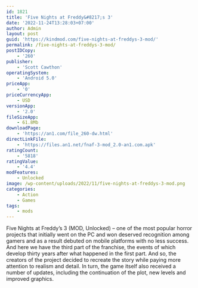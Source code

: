 ```yaml
---
id: 1821
title: 'Five Nights at Freddy&#8217;s 3'
date: '2022-11-24T13:28:03+07:00'
author: Admin
layout: post
guid: 'https://kindmod.com/five-nights-at-freddys-3-mod/'
permalink: /five-nights-at-freddys-3-mod/
postIDCopy:
    - '260'
publisher:
    - 'Scott Cawthon'
operatingSystem:
    - 'Android 5.0'
priceApp:
    - '0'
priceCurrencyApp:
    - USD
versionApp:
    - '2.0'
fileSizeApp:
    - 61.8Mb
downloadPage:
    - 'https://an1.com/file_260-dw.html'
directLinkFile:
    - 'https://files.an1.net/fnaf-3-mod_2.0-an1.com.apk'
ratingCount:
    - '5818'
ratingValue:
    - '4.4'
modFeatures:
    - Unlocked
image: /wp-content/uploads/2022/11/five-nights-at-freddys-3-mod.png
categories:
    - Action
    - Games
tags:
    - mods
---
```


Five Nights at Freddy’s 3 (MOD, Unlocked) – one of the most popular horror projects that initially went on the PC and won deserved recognition among gamers and as a result debuted on mobile platforms with no less success. And here we have the third part of the franchise, the events of which develop thirty years after what happened in the first part. And so, the creators of the project decided to recreate the story while paying more attention to realism and detail. In turn, the game itself also received a number of updates, including the continuation of the plot, new levels and improved graphics.